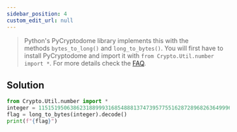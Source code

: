 ```yaml
---
sidebar_position: 4
custom_edit_url: null
---
```


> Python's PyCryptodome library implements this with the methods `bytes_to_long()` and `long_to_bytes()`. You will first have to install PyCryptodome and import it with `from Crypto.Util.number import *`. For more details check the [FAQ](https://cryptohack.org/faq/#install).

## Solution
```python
from Crypto.Util.number import *
integer = 11515195063862318899931685488813747395775516287289682636499965282714637259206269
flag = long_to_bytes(integer).decode()
print(f"{flag}")
```
